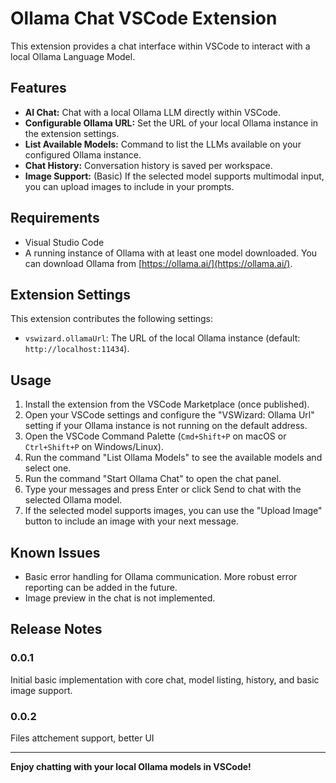 # Ollama Chat VSCode Extension

This extension provides a chat interface within VSCode to interact with a local Ollama Language Model.

## Features

*   **AI Chat:** Chat with a local Ollama LLM directly within VSCode.
*   **Configurable Ollama URL:** Set the URL of your local Ollama instance in the extension settings.
*   **List Available Models:** Command to list the LLMs available on your configured Ollama instance.
*   **Chat History:** Conversation history is saved per workspace.
*   **Image Support:** (Basic) If the selected model supports multimodal input, you can upload images to include in your prompts.

## Requirements

*   Visual Studio Code
*   A running instance of Ollama with at least one model downloaded. You can download Ollama from [https://ollama.ai/](https://ollama.ai/).

## Extension Settings

This extension contributes the following settings:

*   `vswizard.ollamaUrl`: The URL of the local Ollama instance (default: `http://localhost:11434`).

## Usage

1.  Install the extension from the VSCode Marketplace (once published).
2.  Open your VSCode settings and configure the "VSWizard: Ollama Url" setting if your Ollama instance is not running on the default address.
3.  Open the VSCode Command Palette (`Cmd+Shift+P` on macOS or `Ctrl+Shift+P` on Windows/Linux).
4.  Run the command "List Ollama Models" to see the available models and select one.
5.  Run the command "Start Ollama Chat" to open the chat panel.
6.  Type your messages and press Enter or click Send to chat with the selected Ollama model.
7.  If the selected model supports images, you can use the "Upload Image" button to include an image with your next message.

## Known Issues

*   Basic error handling for Ollama communication. More robust error reporting can be added in the future.
*   Image preview in the chat is not implemented.

## Release Notes

### 0.0.1

Initial basic implementation with core chat, model listing, history, and basic image support.

### 0.0.2

Files attchement support, better UI

---

**Enjoy chatting with your local Ollama models in VSCode!**
